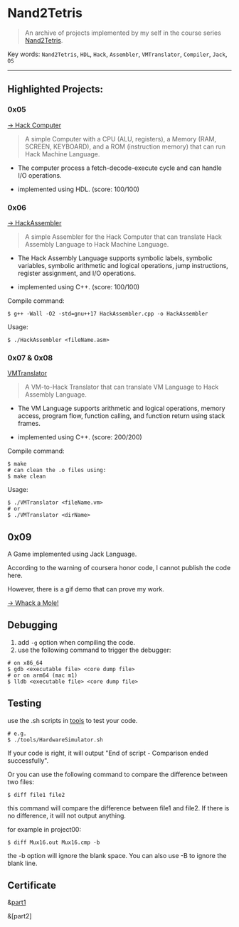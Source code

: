 # Nand2Tetris

>An archive of projects implemented by my self in the course series [Nand2Tetris](https://www.nand2tetris.org/).

Key words: `Nand2Tetris`, `HDL`, `Hack`, `Assembler`, `VMTranslator`, `Compiler`, `Jack`, `OS`

---

## Highlighted Projects:

### 0x05

[-> Hack Computer](./projects/05)

> A simple Computer with a CPU (ALU, registers), a Memory (RAM, SCREEN, KEYBOARD), and a ROM (instruction memory) that can run Hack Machine Language.

- The computer process a fetch-decode-execute cycle and can handle I/O operations.

- implemented using HDL. (score: 100/100)

### 0x06 

[-> HackAssembler](./projects/06)

> A simple Assembler for the Hack Computer that can translate Hack Assembly Language to Hack Machine Language.

- The Hack Assembly Language supports symbolic labels, symbolic variables, symbolic arithmetic and logical operations, jump instructions, register assignment, and I/O operations.

- implemented using C++. (score: 100/100)

Compile command:

```shell 
$ g++ -Wall -O2 -std=gnu++17 HackAssembler.cpp -o HackAssembler 
```

Usage:

```shell
$ ./HackAssembler <fileName.asm>
```

### 0x07 & 0x08

[VMTranslator](./projects/08)

> A VM-to-Hack Translator that can translate VM Language to Hack Assembly Language.

- The VM Language supports arithmetic and logical operations, memory access, program flow, function calling, and function return using stack frames.

- implemented using C++. (score: 200/200)

Compile command:

```shell
$ make
# can clean the .o files using:
$ make clean
```

Usage:

```shell
$ ./VMTranslator <fileName.vm>
# or
$ ./VMTranslator <dirName>
```

## 0x09

A Game implemented using Jack Language.

According to the warning of coursera honor code, I cannot publish the code here.

However, there is a gif demo that can prove my work.

[-> Whack a Mole!](./projects/09/WhackAMole/README.md)

## Debugging

1. add `-g` option when compiling the code.
2. use the following command to trigger the debugger:

```shell
# on x86_64
$ gdb <executable file> <core dump file>
# or on arm64 (mac m1)
$ lldb <executable file> <core dump file>
```

## Testing

use the .sh scripts in [tools](./tools) to test your code.

```shell
# e.g.
$ ./tools/HardwareSimulator.sh
```

If your code is right, it will output "End of script - Comparison ended successfully".

Or you can use the following command to compare the difference between two files:

```shell
$ diff file1 file2
```

this command will compare the difference between file1 and file2. If there is no difference, it will not output anything.

for example in project00:

```shell
$ diff Mux16.out Mux16.cmp -b 
```

the -b option will ignore the blank space. You can also use -B to ignore the blank line.

## Certificate

&[part1](https://www.coursera.org/account/accomplishments/certificate/FCFZFL9FEVYG)

&[part2]